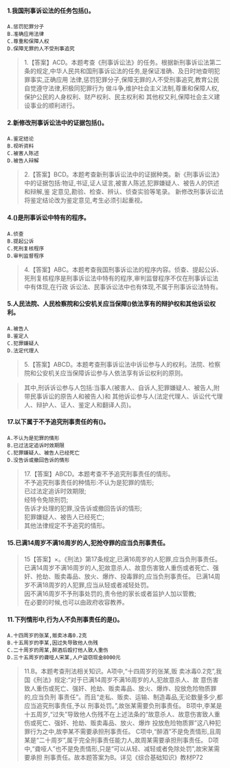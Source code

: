 #### 1.我国刑事诉讼法的任务包括()。
    A.惩罚犯罪分子
    B.准确应用法律
    C.尊重和保障人权
    D.保障无罪的人不受刑事追究
>   1.【答案】ACD。本题考查《刑事诉讼法》的任务。根据新刑事诉讼法第二
    条的规定,中华人民共和国刑事诉讼法的任务,是保证准确、及日时地查明犯罪事实,正确应用
    法律,惩罚犯罪分子,保障无罪的人不受刑事追究,教育公民自觉遵守法律,积极同犯罪行为
    做斗争,维护社会主义法制,尊重和保障人权,保护公民的人身权利、财产权利、民主权利和
    其他权又利,保障社会主义建设事业的顺利进行。

#### 2.新修改刑事诉讼法中的证据包括()。
    A.鉴定结论
    B.视听资料
    C.被害人陈述
    D.被告人辩解
>   2.【答案】BCD。本题考查新刑事诉讼法中的证据种类。新《刑事诉讼法》
    中的证据包括:物证,书证,证人证言,被害人陈述,犯罪嫌疑人、被告人的供述和辩解,鉴
    定意见,勘验、检查、辨认、侦查实验等笔录。
    新修改刑事诉讼法将鉴定结论改为鉴定意见,考生必须引起重视。    

#### 4.()是刑事诉讼中特有的程序。
    A.侦查
    B.提起公诉
    C.死刑复核程序
    D.审判监督程序
>   4.【答案】ABC。本题考查我国刑事诉讼法的程序内容。侦查、提起公诉、
    死刑复核程序是刑事诉讼法中特有的程序,审判监督程序不仅在刑事诉讼法中有体现,在行政
    诉讼法、民事诉讼法中也有体现,不属于刑事诉讼法特有。   

#### 5.人民法院、人民检察院和公安机关应当保障()依法享有的辩护权和其他诉讼权利。
    A.被告人
    B.鉴定人
    C.犯罪嫌疑人
    D.法定代理人
>   5.【答案】ABCD。本题考查刑事诉讼法中诉讼参与人的权利。法院、检察
    院和公安机关应当保障诉讼参与人依法享有诉讼权利的原则。
    
>   其中,刑诉诉讼参与人包括:当事人(被害人、自诉人,犯罪嫌疑人、被告人,附带民事诉讼的原告人和被告人)和
其他诉讼参与人(法定代理人、诉讼代弋理人、辩护人、证人、鉴定人和翻译人员)。


#### 17.以下属于不予追究刑事责任的有()。
    A.不认为是犯罪的情形
    B.已过法定追诉时效期限
    C.犯罪嫌疑人、被告人已经死亡
    D.没告诉或撤回告诉的情形
>   17.【答案】ABCD。本题考查不予追究刑事责任的情形。   
    不予追究刑事责任的种情形:不认为是犯罪的情形;   
    已过法定追诉时效期限;   
    经特令免除刑罚;   
    告诉才处理的犯罪,没告诉或撤回告诉的情形;   
    犯罪嫌疑人、被告人已经死亡;   
    其他法律规定不予追究的情形。   

#### 15.已满14周岁不满16周岁的人,犯抢夺罪的应当负刑事责任。
>   15【答案】×。《刑法》第17条规定,已满16周岁的人犯罪,应当负刑事责任。  
    已满14周岁不满16周岁的人,犯故意杀人、故意伤害致人重伤或者死亡、强奸、抢劫、贩卖毒品、放火、爆炸、投毒罪的,应当负刑事责任。
    已满14周岁不满18周岁的人犯罪,应当从轻或者减轻处罚。    
    因不满16周岁不予刑事处罚的,责令他的家长或者监护人加以管教;    
    在必要的时候,也可以由政府收容教养。        

#### 11.下列情形中,行为人不负刑事责任的是()。
    A.十四周岁的张某,贩卖冰毒0.2克
    B.十五周岁的李某,因过失导致他人伤残
    C.二十周岁的周某,醉酒后殴打他人致人重伤
    D.三十五周岁的聋哑人宋某,人户盜窃现金8000元
>   11.B。本题考查刑法相关知识。A项中,“十四周岁的张某,贩
    卖冰毒0.2克”,我国《刑法》规定:“对于已满14周岁不满16周岁的人,犯故意杀人、故
    意伤害致人重伤或死亡、强奸、抢劫、贩卖毒品、放火、爆炸、投放危险物质罪的,应当负刑
    事责任”。而且“走私、贩卖、运输、制造毒品,无论数量多少,都应当追究刑事责任,予以
    刑事处罚。”,故张某需要负刑事责任。
    B项中,李某是十五周岁,“过失”导致他人伤残不在上述法条的“故意杀人、故意伤害致人重伤或死亡、强奸、抢劫、贩卖毒品、放火、爆炸
    投放危险物质罪”这八种犯罪行为之中,故李某不需要承担刑事责任。
    C项中,“醉酒”不是免责情形,且周某是“二十周岁”,属于完全刑事责任能力人,故周某需要承担刑事责任。
    D项中,“聋哑人”也不是免责情形,只是“可以从轻、减轻或者免除处罚”,故宋某需要承担
    刑事责任。故本题答案为B。详见《综合基础知识》教材P72















     